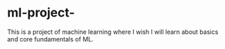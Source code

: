 # ml-project-
This is a project of machine learning where I wish I will learn about basics and core fundamentals of ML. 
